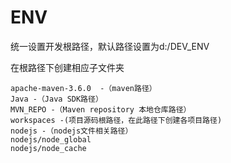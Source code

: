 # ENV


统一设置开发根路径，默认路径设置为d:/DEV_ENV

在根路径下创建相应子文件夹
```
apache-maven-3.6.0  -（maven路径） 
Java -（Java SDK路径）
MVN_REPO -（Maven repository 本地仓库路径）
workspaces -(项目源码根路径，在此路径下创建各项目路径)
nodejs -（nodejs文件相关路径）
nodejs/node_global
nodejs/node_cache
```
